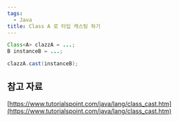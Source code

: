 ```yaml
---
tags:
  - Java
title: Class A 로 타입 캐스팅 하기
---
```


```java
Class<A> clazzA = ...;
B instanceB = ...;

clazzA.cast(instanceB);
```

## 참고 자료

[https://www.tutorialspoint.com/java/lang/class_cast.htm](https://www.tutorialspoint.com/java/lang/class_cast.htm)
